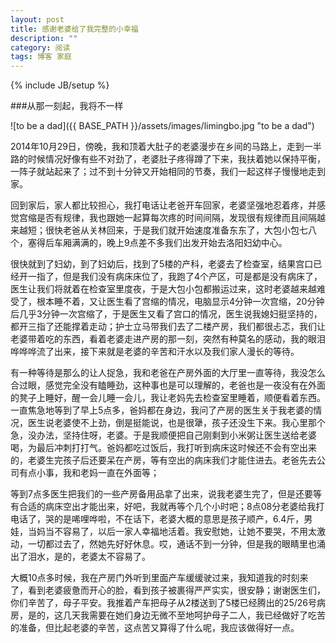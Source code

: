 ```yaml
---
layout: post
title: 感谢老婆给了我完整的小幸福
description: ""
category: 阅读
tags: 博客 家庭
---
```

{% include JB/setup %}

###从那一刻起，我将不一样

![to be a dad]({{ BASE_PATH }}/assets/images/limingbo.jpg "to be a dad")

2014年10月29日，傍晚，我和顶着大肚子的老婆漫步在乡间的马路上，走到一半路的时候情况好像有些不对劲了，老婆肚子疼得蹲了下来，我扶着她以保持平衡，一阵子就站起来了；过不到十分钟又开始相同的节奏，我们一起这样子慢慢地走到家。

回到家后，家人都比较担心，我打电话让老爸开车回家，老婆坚强地忍着疼，并感觉宫缩是否有规律，我也跟她一起算每次疼的时间间隔，发现很有规律而且间隔越来越短；很快老爸从关林回来，于是我们就开始速度准备东东了，大包小包七八个，塞得后车厢满满的，晚上9点差不多我们出发开始去洛阳妇幼中心。

很快就到了妇幼，到了妇幼后，找到了5楼的产科，老婆去了检查室，结果宫口已经开一指了，但是我们没有病床床位了，我跑了4个产区，可是都是没有病床了，医生让我们将就着在检查室里度夜，于是大包小包都搬运过来，这时老婆越来越难受了，根本睡不着，又让医生看了宫缩的情况，电脑显示4分钟一次宫缩，20分钟后几乎3分钟一次宫缩了，于是医生又看了宫口的情况，医生说我媳妇挺坚持的，都开三指了还能撑着走动；护士立马带我们去了二楼产房，我们都很忐忑，我们让老婆带着吃的东西，看着老婆走进产房的那一刻，突然有种莫名的感动，我的眼泪哗哗哗流了出来，接下来就是老婆的辛苦和汗水以及我们家人漫长的等待。

有一种等待是那么的让人捉急，我和老爸在产房外面的大厅里一直等待，我没怎么合过眼，感觉完全没有瞌睡劲，这种事也是可以理解的，老爸也是一夜没有在外面的凳子上睡好，醒一会儿睡一会儿，我让老妈先去检查室里睡着，顺便看着东西。一直焦急地等到了早上5点多，爸妈都在身边，我问了产房的医生关于我老婆的情况，医生说老婆使不上劲，倒是挺能说，也是很犟，孩子还没生下来。我心里那个急，没办法，坚持住呀，老婆。于是我顺便把自己刚剩到小米粥让医生送给老婆喝，为最后冲刺打打气。爸妈都吃过饭后，我打听到病床这时候还不会有空出来的，老婆生完孩子后还要呆在产房，等有空出的病床我们才能住进去。老爸先去公司有点小事，我和老妈一直在外面等；

等到7点多医生把我们的一些产房备用品拿了出来，说我老婆生完了，但是还要等有合适的病床空出才能出来，好吧，我就再等个几个小时吧；8点08分老婆给我打电话了，哭的是唏哩哗啦，不在话下，老婆大概的意思是孩子顺产，6.4斤，男娃，当妈当不容易了，以后一家人幸福地活着。我安慰她，让她不要哭，不用太激动，一切都过去了，然她先好好休息。哎，通话不到一分钟，但是我的眼睛里也涌出了泪水，是的，老婆太不容易了。

大概10点多时候，我在产房门外听到里面产车缓缓驶过来，我知道我的时刻来了，看到老婆疲惫而开心的脸，看到孩子被裹得严严实实，很安静；谢谢医生们，你们辛苦了，母子平安。我推着产车把母子从2楼送到了5楼已经腾出的25/26号病房，是的，这几天我需要在她们身边无微不至地呵护母子二人，我已经做好了吃苦的准备，但比起老婆的辛苦，这点苦又算得了什么呢，我应该做得好一点。




